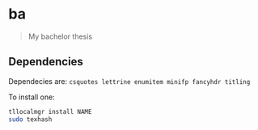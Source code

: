 # ba

> My bachelor thesis

## Dependencies

Dependecies are: `csquotes lettrine enumitem minifp fancyhdr titling`
<!-- titlesec abstract-->

To install one:
```sh
tllocalmgr install NAME
sudo texhash
```

